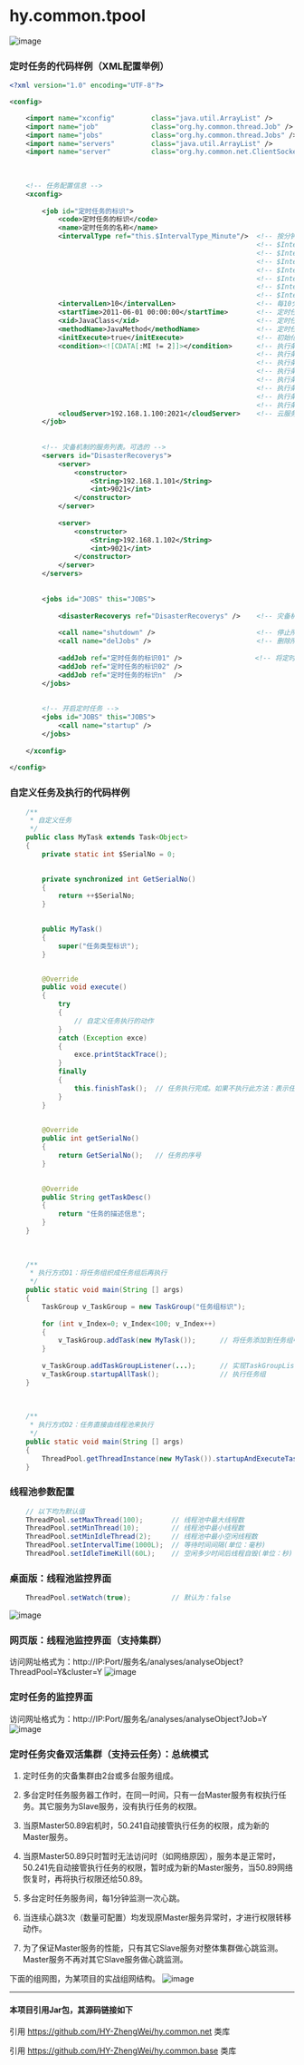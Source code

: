 # hy.common.tpool


![image](images/Relation.png)



### 定时任务的代码样例（XML配置举例）
```xml
<?xml version="1.0" encoding="UTF-8"?>

<config>

	<import name="xconfig"         class="java.util.ArrayList" />
	<import name="job"             class="org.hy.common.thread.Job" />
	<import name="jobs"            class="org.hy.common.thread.Jobs" />
	<import name="servers"         class="java.util.ArrayList" />
	<import name="server"          class="org.hy.common.net.ClientSocket" />
	
	
	
	<!-- 任务配置信息 -->
	<xconfig>
		
	    <job id="定时任务的标识">
	    	<code>定时任务的标识</code>
	    	<name>定时任务的名称</name>
	    	<intervalType ref="this.$IntervalType_Minute"/>  <!-- 按分钟间隔执行 -->
	    	                                                 <!-- $IntervalType_Second  间隔类型: 秒      -->
	    	                                                 <!-- $IntervalType_Minute  间隔类型: 分钟    -->
	    	                                                 <!-- $IntervalType_Hour    间隔类型: 小时    -->
	    	                                                 <!-- $IntervalType_Day     间隔类型: 天      -->
	    	                                                 <!-- $IntervalType_Week    间隔类型: 周      -->
	    	                                                 <!-- $IntervalType_Month   间隔类型: 月      -->
	    	                                                 <!-- $IntervalType_Manual  间隔类型: 手工执行 -->
	    	<intervalLen>10</intervalLen>                    <!-- 每10分钟执行一次 -->
	    	<startTime>2011-06-01 00:00:00</startTime>       <!-- 定时任务生效时间。多个开始时间用分号分隔 -->
	    	<xid>JavaClass</xid>                             <!-- 定时任务执行哪个Java类 -->
	    	<methodName>JavaMethod</methodName>              <!-- 定时任务执行Java类中的哪个方法 -->
	    	<initExecute>true</initExecute>                  <!-- 初始化是否立即执行。默认为：false。可选的 -->
	    	<condition><![CDATA[:MI != 2]]></condition>      <!-- 执行条件：不等于2分时才允许执行任务。可选的 -->
	    	                                                 <!-- 执行条件的占位符：年份(:Y) -->
	    	                                                 <!-- 执行条件的占位符：月份(:M) -->
	    	                                                 <!-- 执行条件的占位符：日期(:D) -->
	    	                                                 <!-- 执行条件的占位符：小时(:H) -->
	    	                                                 <!-- 执行条件的占位符：分钟(:MI) -->
	    	                                                 <!-- 执行条件的占位符：秒钟(:S) -->
	    	                                                 <!-- 执行条件的占位符：年月日(:YMD)，格式为YYYYMMDD 样式的整数类型 -->
	    	<cloudServer>192.168.1.100:2021</cloudServer>    <!-- 云服务上地址及端口。表示执行云端服务器上的任务。可选的 -->
	    </job>
	    
	    
	    <!-- 灾备机制的服务列表。可选的 -->
	    <servers id="DisasterRecoverys">
	    	<server>
	        	<constructor>
       				<String>192.168.1.101</String>
       				<int>9021</int>
	        	</constructor>
        	</server>
        	
        	<server>
	        	<constructor>
       				<String>192.168.1.102</String>
       				<int>9021</int>
	        	</constructor>
        	</server>
	    </servers>
	    
	    
	    <jobs id="JOBS" this="JOBS">
	    
	    	<disasterRecoverys ref="DisasterRecoverys" />    <!-- 灾备机制的服务列表。可选的 -->
	    	
	    	<call name="shutdown" />                         <!-- 停止所有定时任务。预防多次重复加载时的异常 -->
    		<call name="delJobs" />                          <!-- 删除所有定时任务。预防多次重复加载时的异常 -->
    	
	    	<addJob ref="定时任务的标识01" />                  <!-- 将定时任务添加到任务池中 -->
	    	<addJob ref="定时任务的标识02" />
	    	<addJob ref="定时任务的标识n"  />
	    </jobs>
	    
	    
	    <!-- 开启定时任务 -->
	    <jobs id="JOBS" this="JOBS">
    		<call name="startup" />
	    </jobs>
		
	</xconfig>
	
</config>
```



### 自定义任务及执行的代码样例
```java
	/**
	 * 自定义任务
	 */
	public class MyTask extends Task<Object>
	{
		private static int $SerialNo = 0;
	

		private synchronized int GetSerialNo()
		{
			return ++$SerialNo;
		}
		

		public MyTask() 
		{
			super("任务类型标识");
		}


		@Override
		public void execute() 
		{
			try
			{
				// 自定义任务执行的动作
			}
			catch (Exception exce)
			{
				exce.printStackTrace();
			}
			finally
			{
				this.finishTask();  // 任务执行完成。如果不执行此方法：表示任务将循环往复的一直执行下去
			}
		}

		
		@Override
		public int getSerialNo() 
		{
			return GetSerialNo();   // 任务的序号
		}

		
		@Override
		public String getTaskDesc() 
		{
			return "任务的描述信息";
		}
	}
	
	
	
	/**
	 * 执行方式01：将任务组织成任务组后再执行
	 */
	public static void main(String [] args)
	{
		TaskGroup v_TaskGroup = new TaskGroup("任务组标识");
		
		for (int v_Index=0; v_Index<100; v_Index++)
		{
			v_TaskGroup.addTask(new MyTask());      // 将任务添加到任务组中
		}
		
		v_TaskGroup.addTaskGroupListener(...);      // 实现TaskGroupListener接口后，可在任务均完成时触发指定动作（可选的）
		v_TaskGroup.startupAllTask();               // 执行任务组
	}
	
	
	
	/**
	 * 执行方式02：任务直接由线程池来执行
	 */
	public static void main(String [] args)
	{
		ThreadPool.getThreadInstance(new MyTask()).startupAndExecuteTask();
	}
```



### 线程池参数配置
```java
	// 以下均为默认值
	ThreadPool.setMaxThread(100);       // 线程池中最大线程数
	ThreadPool.setMinThread(10);        // 线程池中最小线程数
	ThreadPool.setMinIdleThread(2);     // 线程池中最小空闲线程数
	ThreadPool.setIntervalTime(1000L);  // 等待时间间隔(单位：毫秒)
	ThreadPool.setIdleTimeKill(60L);    // 空闲多少时间后线程自毁(单位：秒)
```



### 桌面版：线程池监控界面
```java
	ThreadPool.setWatch(true);          // 默认为：false
```
![image](images/ThreadPoolWatch.png)



### 网页版：线程池监控界面（支持集群）
访问网址格式为：http://IP:Port/服务名/analyses/analyseObject?ThreadPool=Y&cluster=Y
![image](images/ThreadPoolWatch_Web.png)



### 定时任务的监控界面
访问网址格式为：http://IP:Port/服务名/analyses/analyseObject?Job=Y
![image](images/Jobs.png)



### 定时任务灾备双活集群（支持云任务）：总统模式
1. 定时任务的灾备集群由2台或多台服务组成。

2. 多台定时任务服务器工作时，在同一时间，只有一台Master服务有权执行任务。其它服务为Slave服务，没有执行任务的权限。

3. 当原Master50.89宕机时，50.241自动接管执行任务的权限，成为新的Master服务。

4. 当原Master50.89只时暂时无法访问时（如网络原因），服务本是正常时，50.241先自动接管执行任务的权限，暂时成为新的Master服务，当50.89网络恢复时，再将执行权限还给50.89。

5. 多台定时任务服务间，每1分钟监测一次心跳。

6. 当连续心跳3次（数量可配置）均发现原Master服务异常时，才进行权限转移动作。

7. 为了保证Master服务的性能，只有其它Slave服务对整体集群做心跳监测。Master服务不再对其它Slave服务做心跳监测。

下面的组网图，为某项目的实战组网结构。
![image](images/定时任务灾备双活集群.png)

---
#### 本项目引用Jar包，其源码链接如下
引用 https://github.com/HY-ZhengWei/hy.common.net 类库

引用 https://github.com/HY-ZhengWei/hy.common.base 类库